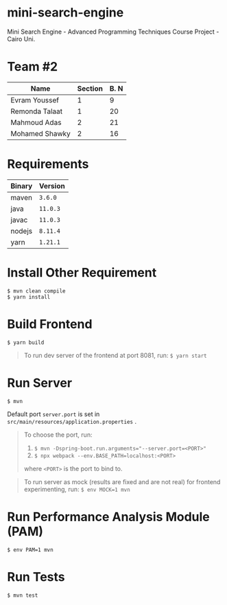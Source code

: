 # mini-search-engine
Mini Search Engine - Advanced Programming Techniques Course Project - Cairo Uni.

# Team #2

| Name                  | Section | B. N |
|-----------------------|---------|------|
| Evram Youssef         | 1       | 9    |
| Remonda Talaat        | 1       | 20   |
| Mahmoud Adas          | 2       | 21   |
| Mohamed Shawky        | 2       | 16   |

# Requirements

| Binary | Version  |
|--------|----------|
| maven  | `3.6.0`  |
| java   | `11.0.3` |
| javac  | `11.0.3` |
| nodejs | `8.11.4` |
| yarn   | `1.21.1` |

# Install Other Requirement

``` 
$ mvn clean compile
$ yarn install
```

# Build Frontend

`$ yarn build`

> To run dev server of the frontend at port 8081, run:
> `$ yarn start`

# Run Server

`$ mvn` 

Default port `server.port` is set in `src/main/resources/application.properties` .

> To choose the port, run: 
> 1. `$ mvn -Dspring-boot.run.arguments="--server.port=<PORT>"` 
> 1. `$ npx webpack --env.BASE_PATH=localhost:<PORT>` 
>  
> where `<PORT>` is the port to bind to.

> To run server as mock (results are fixed and are not real) for frontend experimenting, run:
> `$ env MOCK=1 mvn`

# Run Performance Analysis Module (PAM)
`$ env PAM=1 mvn`

# Run Tests

`$ mvn test` 

